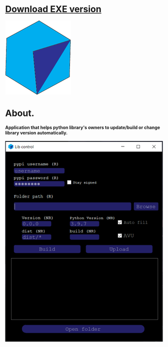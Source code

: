 # [Download EXE version](https://github.com/greedalbadi/py-Lib-control/releases/download/0.1/Lib-control.rar)



![logo](logo.png)



# About.

#### Application that helps python library's owners to update/build or change library version automatically.


![screenshot](screenshot.PNG)



